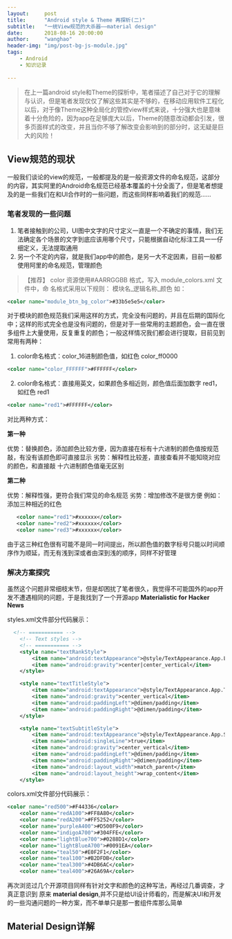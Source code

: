 ```yaml
---
layout:     post
title:      "Android style & Theme 再探析(二)"
subtitle:   "一统View规范的大杀器——material design"
date:       2018-08-16 20:00:00
author:     "wanghao"
header-img: "img/post-bg-js-module.jpg"
tags:
    - Android
    - 知识记录
    
---
```


 > 在上一篇android style和Theme的探析中，笔者描述了自己对于它的理解与认识，但是笔者发现仅仅了解这些其实是不够的，在移动应用软件工程化以后，对于像Theme这种全局化的管控view样式来说，十分强大也是意味着十分危险的，因为app在足够庞大以后，Theme的随意改动都会引发，很多页面样式的改变，并且当你不够了解改变会影响到的部分时，这无疑是巨大的风险！


## **View规范的现状**

一般我们谈论的view的规范，一般都提及的是一般资源文件的命名规范，这部分的内容，其实阿里的Android命名规范已经基本覆盖的十分全面了，但是笔者想提及的是一些我们在和UI合作时的一些问题，而这些同样影响着我们的规范......
### **笔者发现的一些问题**
1. 笔者接触到的公司，UI图中文字的尺寸定义一直是一个不确定的事情，我们无法确定各个场景的文字到底应该用哪个尺寸，只能根据自动化标注工具一一仔细定义，无法提取通用
2. 另一个不定的内容，就是我们app中的颜色，是另一大不定因素，目前一般都使用阿里的命名规范，管理颜色

>【推荐】 color 资源使用#AARRGGBB 格式，写入 module_colors.xml 文件中，命
名格式采用以下规则：
模块名_逻辑名称_颜色
如：
```xml
<color name="module_btn_bg_color">#33b5e5e5</color>
```

对于模块的颜色规范我们采用这样的方式，完全没有问题的，并且在后期的国际化中；这样的形式完全也是没有问题的，但是对于一些常用的主题颜色，会一直在很多组件上大量使用，反复重复的颜色；一般这样情况我们都会进行提取，目前见到常用有两种：

1. color命名格式：color_16进制颜色值，如红色 color_ff0000
```xml
<color name="color_FFFFFF">#FFFFFF</color>
```
2. color命名格式：直接用英文，如果颜色多相近则，颜色值后面加数字 red1，如红色 red1
```xml
<color name="red1">#FFFFFF</color>
```

对比两种方式：

**第一种**

优势：替换颜色，添加颜色比较方便，因为直接在标有十六进制的颜色值按规范敲，有没有该颜色即可直接显示
劣势：解释性比较差，直接查看并不能知晓对应的颜色，和直接敲 十六进制颜色值毫无区别

**第二种**

优势：解释性强，更符合我们常见的命名规范
劣势：增加修改不是很方便
例如：
添加三种相近的红色
```xml
   <color name="red1">#xxxxxx</color>
   <color name="red2">#xxxxxx</color>
   <color name="red3">#xxxxxx</color>   
```
由于这三种红色很有可能不是同一时间提出，所以颜色值的数字标号只能以时间顺序作为顺延，而无有浅到深或者由深到浅的顺序，同样不好管理

### **解决方案探究**
虽然这个问题非常细枝末节，但是却困扰了笔者很久，我觉得不可能国外的app开发不遭遇相同的问题，于是我找到了一个开源app  **Materialistic for Hacker News**

styles.xml文件部分代码展示：
```xml
  <!-- =========== -->
    <!-- Text styles -->
    <!-- =========== -->
    <style name="textRankStyle">
        <item name="android:textAppearance">@style/TextAppearance.App.Large</item>
        <item name="android:gravity">center|center_vertical</item>
    </style>

    <style name="textTitleStyle">
        <item name="android:textAppearance">@style/TextAppearance.App.Title</item>
        <item name="android:gravity">center_vertical</item>
        <item name="android:paddingLeft">@dimen/padding</item>
        <item name="android:paddingRight">@dimen/padding</item>
    </style>

    <style name="textSubtitleStyle">
        <item name="android:textAppearance">@style/TextAppearance.App.Subtitle</item>
        <item name="android:singleLine">true</item>
        <item name="android:gravity">center_vertical</item>
        <item name="android:paddingLeft">@dimen/padding</item>
        <item name="android:paddingRight">@dimen/padding</item>
        <item name="android:layout_width">match_parent</item>
        <item name="android:layout_height">wrap_content</item>
    </style>
```
colors.xml文件部分代码展示：
```xml
<color name="red500">#F44336</color>
    <color name="redA100">#FF8A80</color>
    <color name="redA200">#FF5252</color>
    <color name="purpleA400">#D500F9</color>
    <color name="indigoA700">#304FFE</color>
    <color name="lightBlue700">#0288D1</color>
    <color name="lightBlueA700">#0091EA</color>
    <color name="teal50">#E0F2F1</color>
    <color name="teal100">#B2DFDB</color>
    <color name="teal300">#4DB6AC</color>
    <color name="teal400">#26A69A</color>
```
再次浏览过几个开源项目同样有针对文字和颜色的这种写法，再经过几番调查，才真正意识到 原来 **material design**,并不只是给UI设计师看的，而是解决UI和开发的一些沟通问题的一种方案，而不单单只是那一套组件库那么简单

## **Material Design详解**





